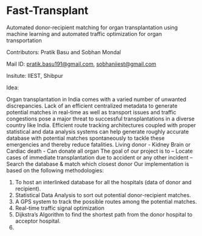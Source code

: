 # Fast-Transplant
Automated donor-recipient matching for organ transplantation using machine learning and automated traffic optimization for organ transportation

Contributors:
Pratik Basu and Sobhan Mondal

Mail ID:
pratik.basu191@gmail.com, sobhaniiest@gmail.com

Insitute: 
IIEST, Shibpur

Idea:

Organ transplantation in India comes with a varied number of unwanted discrepancies. Lack of an efficient centralized metadata to generate potential matches in real-time as well as transport issues and traffic congestions pose a major threat to successful transplantations in a diverse country like India. Efficient route tracking architectures coupled with proper statistical and data analysis systems can help generate roughly accurate database with potential matches spontaneously to tackle these emergencies and thereby reduce fatalities. 
Living donor - Kidney
Brain or Cardiac death - Can donate all organ
The goal of our project is to – 
 Locate cases of immediate transplantation due to accident or any other incident – 
Search the database & match which closest donor
Our implementation is based on the following methodologies:
1.	To host an interlinked database for all the hospitals (data of donor and recipient).
2.	Statistical Data Analysis to sort out potential donor-recipient matches.
3.	A GPS system to track the possible routes among the potential matches.
4.	Real-time traffic signal optimization
5.	Dijkstra’s Algorithm to find the shortest path from the donor hospital to acceptor hospital.
6. 
